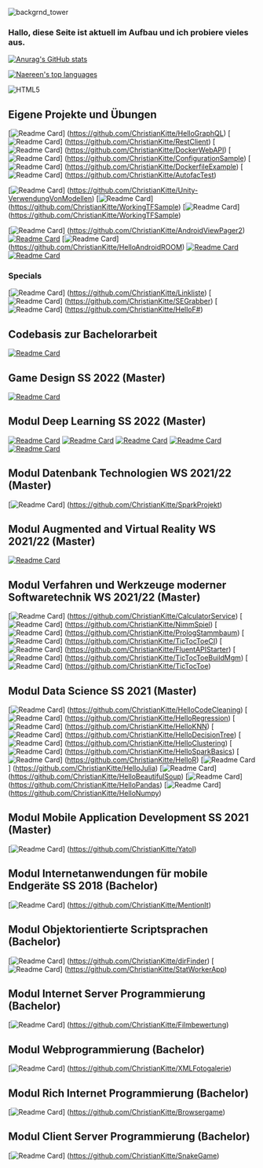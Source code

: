 ![backgrnd_tower](https://user-images.githubusercontent.com/32162305/178708403-5d86571a-e41c-4d8c-9ae2-b53d684c8125.jpg)

### Hallo, diese Seite ist aktuell im Aufbau und ich probiere vieles aus.

[![Anurag's GitHub stats](https://github-readme-stats.vercel.app/api?username=ChristianKitte)](https://github.com/anuraghazra/github-readme-stats)

[![Naereen's top languages](https://github-readme-stats.vercel.app/api/top-langs/?username=ChristianKitte&theme=blue-green)](https://github.com/ChristianKitte/github-readme-stats)

![HTML5](https://img.shields.io/badge/-HTML5-000000?style=flat&logo=html5&logoColor=ffffff&labelColor=E34F26)

## Eigene Projekte und Übungen
[![Readme Card](https://github-readme-stats.vercel.app/api/pin/?username=ChristianKitte&repo=HelloGraphQL)]
(https://github.com/ChristianKitte/HelloGraphQL)
[![Readme Card](https://github-readme-stats.vercel.app/api/pin/?username=ChristianKitte&repo=RestClient)]
(https://github.com/ChristianKitte/RestClient)
[![Readme Card](https://github-readme-stats.vercel.app/api/pin/?username=ChristianKitte&repo=DockerWebAPI)]
(https://github.com/ChristianKitte/DockerWebAPI)
[![Readme Card](https://github-readme-stats.vercel.app/api/pin/?username=ChristianKitte&repo=ConfigurationSample)]
(https://github.com/ChristianKitte/ConfigurationSample)
[![Readme Card](https://github-readme-stats.vercel.app/api/pin/?username=ChristianKitte&repo=DockerfileExample)]
(https://github.com/ChristianKitte/DockerfileExample)
[![Readme Card](https://github-readme-stats.vercel.app/api/pin/?username=ChristianKitte&repo=AutofacTest)]
(https://github.com/ChristianKitte/AutofacTest)

[![Readme Card](https://github-readme-stats.vercel.app/api/pin/?username=ChristianKitte&repo=Unity-VerwendungVonModellen)]
(https://github.com/ChristianKitte/Unity-VerwendungVonModellen)
[![Readme Card](https://github-readme-stats.vercel.app/api/pin/?username=ChristianKitte&repo=WorkingTFSample)]
(https://github.com/ChristianKitte/WorkingTFSample)
[![Readme Card](https://github-readme-stats.vercel.app/api/pin/?username=ChristianKitte&repo=WorkingTFSample)]
(https://github.com/ChristianKitte/WorkingTFSample)

[![Readme Card](https://github-readme-stats.vercel.app/api/pin/?username=ChristianKitte&repo=AndroidViewPager2)]
(https://github.com/ChristianKitte/AndroidViewPager2)
[![Readme Card](https://github-readme-stats.vercel.app/api/pin/?username=ChristianKitte&repo=HelloAndroidViewBinding)](https://github.com/ChristianKitte/HelloAndroidViewBinding)
[![Readme Card](https://github-readme-stats.vercel.app/api/pin/?username=ChristianKitte&repo=HelloAndroidROOM)]
(https://github.com/ChristianKitte/HelloAndroidROOM)
[![Readme Card](https://github-readme-stats.vercel.app/api/pin/?username=ChristianKitte&repo=HelloAndroidSafeArgs)](https://github.com/ChristianKitte/HelloAndroidSafeArgs)
[![Readme Card](https://github-readme-stats.vercel.app/api/pin/?username=ChristianKitte&repo=HelloAndroidNavigation)](https://github.com/ChristianKitte/HelloAndroidNavigation)

### Specials
[![Readme Card](https://github-readme-stats.vercel.app/api/pin/?username=ChristianKitte&repo=Linkliste)]
(https://github.com/ChristianKitte/Linkliste)
[![Readme Card](https://github-readme-stats.vercel.app/api/pin/?username=ChristianKitte&repo=SEGrabber)]
(https://github.com/ChristianKitte/SEGrabber)
[![Readme Card](https://github-readme-stats.vercel.app/api/pin/?username=ChristianKitte&repo=HelloF#)]
(https://github.com/ChristianKitte/HelloF#)








## Codebasis zur Bachelorarbeit 
[![Readme Card](https://github-readme-stats.vercel.app/api/pin/?username=ChristianKitte&repo=Textextraktion-und-Einordnung-mit-Hilfe-neuronaler-Netze)](https://github.com/ChristianKitte/Textextraktion-und-Einordnung-mit-Hilfe-neuronaler-Netze)

## Game Design SS 2022 (Master)
[![Readme Card](https://github-readme-stats.vercel.app/api/pin/?username=ChristianKitte&repo=GameDesignSemesterprojekt)](https://github.com/ChristianKitte/GameDesignSemesterprojekt)

## Modul Deep Learning SS 2022 (Master)
[![Readme Card](https://github-readme-stats.vercel.app/api/pin/?username=ChristianKitte&repo=DeepLearningBilderkennung)](https://github.com/ChristianKitte/DeepLearningBilderkennung)
[![Readme Card](https://github-readme-stats.vercel.app/api/pin/?username=ChristianKitte&repo=DeepLearningHelloTensorflow)](https://github.com/ChristianKitte/DeepLearningHelloTensorflow)
[![Readme Card](https://github-readme-stats.vercel.app/api/pin/?username=ChristianKitte&repo=DeepLearningSpikingNeurons)](https://github.com/ChristianKitte/DeepLearningSpikingNeurons)
[![Readme Card](https://github-readme-stats.vercel.app/api/pin/?username=ChristianKitte&repo=DeepLearningRegression)](https://github.com/ChristianKitte/DeepLearningRegression)
[![Readme Card](https://github-readme-stats.vercel.app/api/pin/?username=ChristianKitte&repo=DeepLearningWordPrediction)](https://github.com/ChristianKitte/DeepLearningWordPrediction)

## Modul Datenbank Technologien WS 2021/22 (Master)
[![Readme Card](https://github-readme-stats.vercel.app/api/pin/?username=ChristianKitte&repo=SparkProjekt)]
(https://github.com/ChristianKitte/SparkProjekt)

## Modul Augmented and Virtual Reality WS 2021/22 (Master)
[![Readme Card](https://github-readme-stats.vercel.app/api/pin/?username=ChristianKitte&repo=InteraktionskonzeptUnity)](https://github.com/ChristianKitte/InteraktionskonzeptUnity)

## Modul Verfahren und Werkzeuge moderner Softwaretechnik WS 2021/22 (Master)
[![Readme Card](https://github-readme-stats.vercel.app/api/pin/?username=ChristianKitte&repo=CalculatorService)]
(https://github.com/ChristianKitte/CalculatorService)
[![Readme Card](https://github-readme-stats.vercel.app/api/pin/?username=ChristianKitte&repo=NimmSpiel)]
(https://github.com/ChristianKitte/NimmSpiel)
[![Readme Card](https://github-readme-stats.vercel.app/api/pin/?username=ChristianKitte&repo=PrologStammbaum)]
(https://github.com/ChristianKitte/PrologStammbaum)
[![Readme Card](https://github-readme-stats.vercel.app/api/pin/?username=ChristianKitte&repo=TicTocToeCI)]
(https://github.com/ChristianKitte/TicTocToeCI)
[![Readme Card](https://github-readme-stats.vercel.app/api/pin/?username=ChristianKitte&repo=FluentAPIStarter)]
(https://github.com/ChristianKitte/FluentAPIStarter)
[![Readme Card](https://github-readme-stats.vercel.app/api/pin/?username=ChristianKitte&repo=TicTocToeBuildMgm)]
(https://github.com/ChristianKitte/TicTocToeBuildMgm)
[![Readme Card](https://github-readme-stats.vercel.app/api/pin/?username=ChristianKitte&repo=TicTocToe)]
(https://github.com/ChristianKitte/TicTocToe)

## Modul Data Science SS 2021 (Master)
[![Readme Card](https://github-readme-stats.vercel.app/api/pin/?username=ChristianKitte&repo=HelloCodeCleaning)]
(https://github.com/ChristianKitte/HelloCodeCleaning)
[![Readme Card](https://github-readme-stats.vercel.app/api/pin/?username=ChristianKitte&repo=HelloRegression)]
(https://github.com/ChristianKitte/HelloRegression)
[![Readme Card](https://github-readme-stats.vercel.app/api/pin/?username=ChristianKitte&repo=HelloKNN)]
(https://github.com/ChristianKitte/HelloKNN)
[![Readme Card](https://github-readme-stats.vercel.app/api/pin/?username=ChristianKitte&repo=HelloDecisionTree)]
(https://github.com/ChristianKitte/HelloDecisionTree)
[![Readme Card](https://github-readme-stats.vercel.app/api/pin/?username=ChristianKitte&repo=HelloClustering)]
(https://github.com/ChristianKitte/HelloClustering)
[![Readme Card](https://github-readme-stats.vercel.app/api/pin/?username=ChristianKitte&repo=HelloSparkBasics)]
(https://github.com/ChristianKitte/HelloSparkBasics)
[![Readme Card](https://github-readme-stats.vercel.app/api/pin/?username=ChristianKitte&repo=HelloR)]
(https://github.com/ChristianKitte/HelloR)
[![Readme Card](https://github-readme-stats.vercel.app/api/pin/?username=ChristianKitte&repo=HelloJulia)]
(https://github.com/ChristianKitte/HelloJulia)
[![Readme Card](https://github-readme-stats.vercel.app/api/pin/?username=ChristianKitte&repo=HelloBeautifulSoup)]
(https://github.com/ChristianKitte/HelloBeautifulSoup)
[![Readme Card](https://github-readme-stats.vercel.app/api/pin/?username=ChristianKitte&repo=HelloPandas)]
(https://github.com/ChristianKitte/HelloPandas)
[![Readme Card](https://github-readme-stats.vercel.app/api/pin/?username=ChristianKitte&repo=HelloNumpy)]
(https://github.com/ChristianKitte/HelloNumpy)

## Modul Mobile Application Development SS 2021 (Master)
[![Readme Card](https://github-readme-stats.vercel.app/api/pin/?username=ChristianKitte&repo=Yatol)]
(https://github.com/ChristianKitte/Yatol)

## Modul Internetanwendungen für mobile Endgeräte SS 2018 (Bachelor)
[![Readme Card](https://github-readme-stats.vercel.app/api/pin/?username=ChristianKitte&repo=MentionIt)]
(https://github.com/ChristianKitte/MentionIt)

## Modul Objektorientierte Scriptsprachen (Bachelor)
[![Readme Card](https://github-readme-stats.vercel.app/api/pin/?username=ChristianKitte&repo=dirFinder)]
(https://github.com/ChristianKitte/dirFinder)
[![Readme Card](https://github-readme-stats.vercel.app/api/pin/?username=ChristianKitte&repo=StatWorkerApp)]
(https://github.com/ChristianKitte/StatWorkerApp)

## Modul Internet Server Programmierung (Bachelor)
[![Readme Card](https://github-readme-stats.vercel.app/api/pin/?username=ChristianKitte&repo=Filmbewertung)]
(https://github.com/ChristianKitte/Filmbewertung)

## Modul Webprogrammierung (Bachelor)
[![Readme Card](https://github-readme-stats.vercel.app/api/pin/?username=ChristianKitte&repo=XMLFotogalerie)]
(https://github.com/ChristianKitte/XMLFotogalerie)

## Modul Rich Internet Programmierung (Bachelor)
[![Readme Card](https://github-readme-stats.vercel.app/api/pin/?username=ChristianKitte&repo=Browsergame)]
(https://github.com/ChristianKitte/Browsergame)

## Modul Client Server Programmierung (Bachelor)
[![Readme Card](https://github-readme-stats.vercel.app/api/pin/?username=ChristianKitte&repo=SnakeGame)]
(https://github.com/ChristianKitte/SnakeGame)


